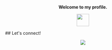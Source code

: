 <p align="center"><strong>Welcome to my profile.</strong></p>
<p align="center"><img width="40" src="https://github.githubassets.com/images/mona-whisper.gif"></p>
<p/>
## Let's connect!
 <p align="center">
  <a href="https://t.me/makorikara"><img src="https://badges.aleen42.com/src/telegram.svg"/>
 
 
